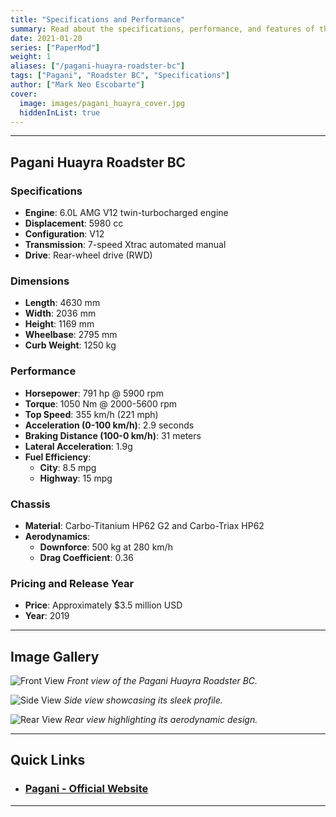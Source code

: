```yaml
---
title: "Specifications and Performance"
summary: Read about the specifications, performance, and features of the Pagani Huayra Roadster BC, along with an exclusive image gallery.
date: 2021-01-20
series: ["PaperMod"]
weight: 1
aliases: ["/pagani-huayra-roadster-bc"]
tags: ["Pagani", "Roadster BC", "Specifications"]
author: ["Mark Neo Escobarte"]
cover:
  image: images/pagani_huayra_cover.jpg
  hiddenInList: true
---
```


---

## Pagani Huayra Roadster BC 

### Specifications

- **Engine**: 6.0L AMG V12 twin-turbocharged engine
- **Displacement**: 5980 cc
- **Configuration**: V12
- **Transmission**: 7-speed Xtrac automated manual
- **Drive**: Rear-wheel drive (RWD)

### Dimensions

- **Length**: 4630 mm
- **Width**: 2036 mm
- **Height**: 1169 mm
- **Wheelbase**: 2795 mm
- **Curb Weight**: 1250 kg

### Performance

- **Horsepower**: 791 hp @ 5900 rpm
- **Torque**: 1050 Nm @ 2000-5600 rpm
- **Top Speed**: 355 km/h (221 mph)
- **Acceleration (0-100 km/h)**: 2.9 seconds
- **Braking Distance (100-0 km/h)**: 31 meters
- **Lateral Acceleration**: 1.9g
- **Fuel Efficiency**:
  - **City**: 8.5 mpg
  - **Highway**: 15 mpg

### Chassis

- **Material**: Carbo-Titanium HP62 G2 and Carbo-Triax HP62
- **Aerodynamics**:
  - **Downforce**: 500 kg at 280 km/h
  - **Drag Coefficient**: 0.36

### Pricing and Release Year

- **Price**: Approximately $3.5 million USD
- **Year**: 2019

---

## Image Gallery

![Front View](/Pagani-Huayra-BC-Roadster(4).jpg)
*Front view of the Pagani Huayra Roadster BC.*

![Side View](/Pagani-Huayra-BC-Roadster(6).jpg)
*Side view showcasing its sleek profile.*

![Rear View](/Pagani-Huayra-BC-Roadster(3).jpg)
*Rear view highlighting its aerodynamic design.*

---

## Quick Links

- ### [Pagani - Official Website](https://www.pagani.com)

---
